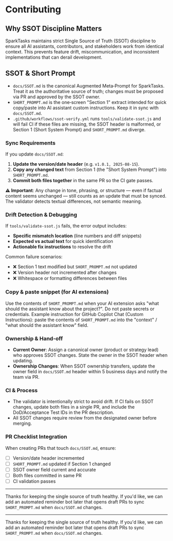# Contributing

## Why SSOT Discipline Matters

SparkTasks maintains strict Single Source of Truth (SSOT) discipline to ensure all AI assistants, contributors, and stakeholders work from identical context. This prevents feature drift, miscommunication, and inconsistent implementations that can derail development.

## SSOT & Short Prompt

- `docs/SSOT.md` is the canonical Augmented Meta‑Prompt for SparkTasks. Treat it as the authoritative source of truth; changes must be proposed via PR and approved by the SSOT owner.
- `SHORT_PROMPT.md` is the one‑screen "Section 1" extract intended for quick copy/paste into AI assistant custom instructions. Keep it in sync with `docs/SSOT.md`.
- `.github/workflows/ssot-verify.yml` runs `tools/validate-ssot.js` and will fail CI if these files are missing, the SSOT header is malformed, or Section 1 (Short System Prompt) and `SHORT_PROMPT.md` diverge.

### Sync Requirements

If you update `docs/SSOT.md`:

1. **Update the version/date header** (e.g. `v1.0.1, 2025-08-15`).
2. **Copy any changed text** from Section 1 (the "Short System Prompt") into `SHORT_PROMPT.md`.
3. **Commit both files together** in the same PR so the CI gate passes.

**⚠️ Important**: Any change in tone, phrasing, or structure — even if factual content seems unchanged — still counts as an update that must be synced. The validator detects textual differences, not semantic meaning.

### Drift Detection & Debugging

If `tools/validate-ssot.js` fails, the error output includes:

- **Specific mismatch location** (line numbers and diff snippets)
- **Expected vs actual text** for quick identification
- **Actionable fix instructions** to resolve the drift

Common failure scenarios:

- ❌ Section 1 text modified but `SHORT_PROMPT.md` not updated
- ❌ Version header not incremented after changes
- ❌ Whitespace or formatting differences between files

### Copy & paste snippet (for AI extensions)

Use the contents of `SHORT_PROMPT.md` when your AI extension asks "what should the assistant know about the project?". Do not paste secrets or credentials. Example instruction for GitHub Copilot Chat (Custom Instructions): paste the contents of `SHORT_PROMPT.md` into the "context" / "what should the assistant know" field.

### Ownership & Hand-off

- **Current Owner**: Assign a canonical owner (product or strategy lead) who approves SSOT changes. State the owner in the SSOT header when updating.
- **Ownership Changes**: When SSOT ownership transfers, update the owner field in `docs/SSOT.md` header within 5 business days and notify the team via PR.

### CI & Process

- The validator is intentionally strict to avoid drift. If CI fails on SSOT changes, update both files in a single PR, and include the DoD/Acceptance Test IDs in the PR description.
- All SSOT changes require review from the designated owner before merging.

### PR Checklist Integration

When creating PRs that touch `docs/SSOT.md`, ensure:

- [ ] Version/date header incremented
- [ ] `SHORT_PROMPT.md` updated if Section 1 changed
- [ ] SSOT owner field current and accurate
- [ ] Both files committed in same PR
- [ ] CI validation passes

---

Thanks for keeping the single source of truth healthy. If you'd like, we can add an automated reminder bot later that opens draft PRs to sync `SHORT_PROMPT.md` when `docs/SSOT.md` changes.

---

Thanks for keeping the single source of truth healthy. If you'd like, we can add an automated reminder bot later that opens draft PRs to sync `SHORT_PROMPT.md` when `docs/SSOT.md` changes.
